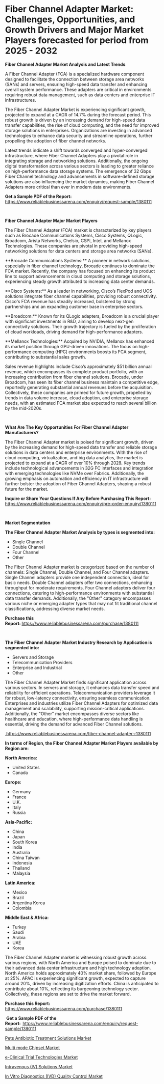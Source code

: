 <p><h1>Fiber Channel Adapter Market: Challenges, Opportunities, and Growth Drivers and Major Market Players forecasted for period from 2025 - 2032</h1></p><p><strong>Fiber Channel Adapter Market Analysis and Latest Trends</strong></p>
<p><p>A Fiber Channel Adapter (FCA) is a specialized hardware component designed to facilitate the connection between storage area networks (SANs) and servers, ensuring high-speed data transfer and enhancing overall system performance. These adapters are critical in environments requiring robust data management, such as data centers and enterprise IT infrastructures.</p><p>The Fiber Channel Adapter Market is experiencing significant growth, projected to expand at a CAGR of 14.7% during the forecast period. This robust growth is driven by an increasing demand for high-speed data transfer capabilities, the rise of cloud computing, and the need for improved storage solutions in enterprises. Organizations are investing in advanced technologies to enhance data security and streamline operations, further propelling the adoption of fiber channel networks.</p><p>Latest trends indicate a shift towards converged and hyper-converged infrastructure, where Fiber Channel Adapters play a pivotal role in integrating storage and networking solutions. Additionally, the ongoing digital transformation across various sectors is leading to greater reliance on high-performance data storage systems. The emergence of 32 Gbps Fiber Channel technology and advancements in software-defined storage solutions are also influencing the market dynamics, making Fiber Channel Adapters more critical than ever in modern data environments.</p></p>
<p><strong>Get a Sample PDF of the Report:&nbsp;</strong> <a href="https://www.reliablebusinessarena.com/enquiry/request-sample/1380111?utm_campaign=3186&utm_medium=2&utm_source=Github&utm_content=ia&utm_term=06042025&utm_id=fiber-channel-adapter">https://www.reliablebusinessarena.com/enquiry/request-sample/1380111</a></p>
<p>&nbsp;</p>
<p><strong>Fiber Channel Adapter Major Market Players</strong></p>
<p><p>The Fiber Channel Adapter (FCA) market is characterized by key players such as Brocade Communications Systems, Cisco Systems, QLogic, Broadcom, Arista Networks, Chelsio, CSPI, Intel, and Mellanox Technologies. These companies are pivotal in providing high-speed networking solutions for data centers and storage area networks (SANs).</p><p>**Brocade Communications Systems:** A pioneer in network solutions, especially in fiber channel technology, Brocade continues to dominate the FCA market. Recently, the company has focused on enhancing its product line to support advancements in cloud computing and storage solutions, experiencing steady growth attributed to increasing data center demands.</p><p>**Cisco Systems:** As a leader in networking, Cisco’s FlexPod and UCS solutions integrate fiber channel capabilities, providing robust connectivity. Cisco's FCA revenue has steadily increased, bolstered by strong partnerships and an expanding customer base in enterprise sectors.</p><p>**Broadcom:** Known for its QLogic adapters, Broadcom is a crucial player with significant investments in R&D, aiming to develop next-gen connectivity solutions. Their growth trajectory is fueled by the proliferation of cloud workloads, driving demand for high-performance adapters.</p><p>**Mellanox Technologies:** Acquired by NVIDIA, Mellanox has enhanced its market position through GPU-driven innovations. The focus on high-performance computing (HPC) environments boosts its FCA segment, contributing to substantial sales growth.</p><p>Sales revenue highlights include Cisco’s approximately $51 billion annual revenue, which encompasses its complete product portfolio, with an increasing contribution from fiber channel solutions. Brocade, under Broadcom, has seen its fiber channel business maintain a competitive edge, reportedly generating substantial annual revenues before the acquisition. Collectively, these companies are primed for future growth, propelled by trends in data volume increase, cloud adoption, and enterprise storage needs, with an estimated FCA market size expected to reach several billion by the mid-2020s.</p></p>
<p>&nbsp;</p>
<p><strong>What Are The Key Opportunities For Fiber Channel Adapter Manufacturers?</strong></p>
<p><p>The Fiber Channel Adapter market is poised for significant growth, driven by the increasing demand for high-speed data transfer and reliable storage solutions in data centers and enterprise environments. With the rise of cloud computing, virtualization, and big data analytics, the market is projected to expand at a CAGR of over 10% through 2028. Key trends include technological advancements in 32G FC interfaces and integration with emerging technologies like NVMe over Fabrics. Additionally, the growing emphasis on automation and efficiency in IT infrastructure will further bolster the adoption of Fiber Channel Adapters, shaping a robust future for the market.</p></p>
<p><strong>Inquire or Share Your Questions If Any Before Purchasing This Report:</strong> <a href="https://www.reliablebusinessarena.com/enquiry/pre-order-enquiry/1380111?utm_campaign=3186&utm_medium=2&utm_source=Github&utm_content=ia&utm_term=06042025&utm_id=fiber-channel-adapter">https://www.reliablebusinessarena.com/enquiry/pre-order-enquiry/1380111</a></p>
<p>&nbsp;</p>
<p><strong>Market Segmentation</strong></p>
<p><strong>The Fiber Channel Adapter Market Analysis by types is segmented into:</strong></p>
<p><ul><li>Single Channel</li><li>Double Channel</li><li>Four Channel</li><li>Other</li></ul></p>
<p><p>The Fiber Channel Adapter market is categorized based on the number of channels: Single Channel, Double Channel, and Four Channel adapters. Single Channel adapters provide one independent connection, ideal for basic needs. Double Channel adapters offer two connections, enhancing throughput for moderate requirements. Four Channel adapters deliver four connections, catering to high-performance environments with substantial data transfer demands. Additionally, the "Other" category encompasses various niche or emerging adapter types that may not fit traditional channel classifications, addressing diverse market needs.</p></p>
<p><strong>Purchase this Report:&nbsp;</strong><a href="https://www.reliablebusinessarena.com/purchase/1380111?utm_campaign=3186&utm_medium=2&utm_source=Github&utm_content=ia&utm_term=06042025&utm_id=fiber-channel-adapter">https://www.reliablebusinessarena.com/purchase/1380111</a></p>
<p>&nbsp;</p>
<p><strong>The Fiber Channel Adapter Market Industry Research by Application is segmented into:</strong></p>
<p><ul><li>Servers and Storage</li><li>Telecommunication Providers</li><li>Enterprise and Industrial</li><li>Other</li></ul></p>
<p><p>The Fiber Channel Adapter Market finds significant application across various sectors. In servers and storage, it enhances data transfer speed and reliability for efficient operations. Telecommunication providers leverage it for robust, low-latency connectivity, ensuring seamless communication. Enterprises and industries utilize Fiber Channel Adapters for optimized data management and scalability, supporting mission-critical applications. Additionally, the "Other" market encompasses diverse sectors like healthcare and education, where high-performance data handling is essential, driving the demand for advanced Fiber Channel solutions.</p></p>
<p><a href="https://www.reliablebusinessarena.com/fiber-channel-adapter-r1380111?utm_campaign=3186&utm_medium=2&utm_source=Github&utm_content=ia&utm_term=06042025&utm_id=fiber-channel-adapter">&nbsp;https://www.reliablebusinessarena.com/fiber-channel-adapter-r1380111</a></p>
<p><strong>In terms of Region, the Fiber Channel Adapter Market Players available by Region are:</strong></p>
<p>
    <p> <strong> North America: </strong>
        <ul>
            <li>United States</li>
            <li>Canada</li>
        </ul>
        </p> 
    <p> <strong> Europe: </strong>
        <ul>
            <li>Germany</li>
            <li>France</li>
            <li>U.K.</li>
            <li>Italy</li>
            <li>Russia</li>
        </ul>
        </p> 
    <p> <strong> Asia-Pacific: </strong>
        <ul>
            <li>China</li>
            <li>Japan</li>
            <li>South Korea</li>
            <li>India</li>
            <li>Australia</li>
            <li>China Taiwan</li>
            <li>Indonesia</li>
            <li>Thailand</li>
            <li>Malaysia</li>
        </ul>
        </p> 
    <p> <strong> Latin America: </strong>
        <ul>
            <li>Mexico</li>
            <li>Brazil</li>
            <li>Argentina Korea</li>
            <li>Colombia</li>
        </ul>
        </p> 
    <p> <strong> Middle East & Africa: </strong>
        <ul>
            <li>Turkey</li>
            <li>Saudi</li>
            <li>Arabia</li>
            <li>UAE</li>
            <li>Korea</li>
        </ul>
    </p>
    </p>
<p><p>The Fiber Channel Adapter market is witnessing robust growth across various regions, with North America and Europe poised to dominate due to their advanced data center infrastructure and high technology adoption. North America holds approximately 40% market share, followed by Europe at 25%. APAC is experiencing significant growth, expected to capture around 20%, driven by increasing digitization efforts. China is anticipated to contribute about 10%, reflecting its burgeoning technology sector. Collectively, these regions are set to drive the market forward.</p></p>
<p><strong>Purchase this Report: </strong><a href="https://www.reliablebusinessarena.com/purchase/1380111?utm_campaign=3186&utm_medium=2&utm_source=Github&utm_content=ia&utm_term=06042025&utm_id=fiber-channel-adapter">https://www.reliablebusinessarena.com/purchase/1380111</a></p>
<p>&nbsp;<strong>Get a Sample PDF of the Report:&nbsp;&nbsp;</strong><a href="https://www.reliablebusinessarena.com/enquiry/request-sample/1380111?utm_campaign=3186&utm_medium=2&utm_source=Github&utm_content=ia&utm_term=06042025&utm_id=fiber-channel-adapter">https://www.reliablebusinessarena.com/enquiry/request-sample/1380111</a></p>
<p><strong></strong></p>
<p><p><a href="https://www.linkedin.com/pulse/future-pets-antibiotic-treatment-solutions-market-revenue-worth-suujf?utm_campaign=3186&utm_medium=2&utm_source=Github&utm_content=ia&utm_term=06042025&utm_id=fiber-channel-adapter">Pets Antibiotic Treatment Solutions Market</a></p><p><a href="https://github.com/naomaroaoonv/Market-Research-Report-List-1/blob/main/multi-mode-chipset-market.md?utm_campaign=3186&utm_medium=2&utm_source=Github&utm_content=ia&utm_term=06042025&utm_id=fiber-channel-adapter">Multi mode Chipset Market</a></p><p><a href="https://www.linkedin.com/pulse/industry-breakdown-e-clinical-trial-technologies-market-nutnf?utm_campaign=3186&utm_medium=2&utm_source=Github&utm_content=ia&utm_term=06042025&utm_id=fiber-channel-adapter">e-Clinical Trial Technologies Market</a></p><p><a href="https://www.linkedin.com/pulse/foreign-market-opportunities-dynamics-analysis-intravenous-8iuue?utm_campaign=3186&utm_medium=2&utm_source=Github&utm_content=ia&utm_term=06042025&utm_id=fiber-channel-adapter">Intravenous (IV) Solutions Market</a></p><p><a href="https://www.linkedin.com/pulse/market-outlook-vitro-diagnostics-ivd-quality-control-industry-2fgqe?utm_campaign=3186&utm_medium=2&utm_source=Github&utm_content=ia&utm_term=06042025&utm_id=fiber-channel-adapter">In Vitro Diagnostics (IVD) Quality Control Market</a></p></p>